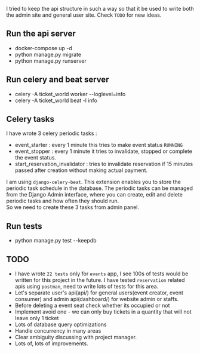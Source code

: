 I tried to keep the api structure in such a way so that it be used to 
write both the admin site and general user site. 
Check `TODO` for new ideas.

## Run the api server

* docker-compose up -d
* python manage.py migrate
* python manage.py runserver

## Run celery and beat server
* celery -A ticket_world worker --loglevel=info
* celery -A ticket_world beat -l info

## Celery tasks
I have wrote 3 celery periodic tasks :
* event_starter : every 1 minute this tries to make event status `RUNNING`
* event_stopper : every 1 minute it tries to invalidate, stopped or complete the event status.
* start_reservation_invalidator : tries to invalidate reservation if 15 minutes passed after creation without making actual payment.

I am using `django-celery-beat`. This extension enables you to store the periodic task schedule in the database.
The periodic tasks can be managed from the Django Admin interface, where you can create, edit and delete periodic tasks and how often they should run.  
So we need to create these 3 tasks from admin panel.

## Run tests
* python manage.py test --keepdb

## TODO
* I have wrote `22 tests` only for `events` app, I see 100s of tests would be written for 
  this project in the future. I have tested `reservation` related apis using `postman`, need to write lots of tests for this area.
* Let's separate user's api(api/) for general users(event creator, event consumer) and admin api(dashboard/) for website admin or staffs.
* Before deleting a event seat check whether its occupied or not
* Implement avoid one - we can only buy tickets in a quantity that will not leave only 1 ticket
* Lots of database query optimizations
* Handle concurrency in many areas
* Clear ambiguity discussing with project manager.
* Lots of, lots of improvements.